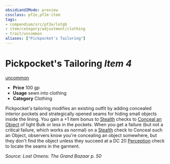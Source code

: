 ```yaml
---
obsidianUIMode: preview
cssclass: pf2e,pf2e-item
tags:
- compendium/src/pf2e/lotgb
- item/category/adjustment/clothing
- trait/uncommon
aliases: ["Pickpocket's Tailoring"]
---
```

# Pickpocket's Tailoring *Item 4*  
[uncommon](/rules/traits/uncommon.md)  

- **Price** 100 gp
- **Usage** sewn into clothing
- **Category** Clothing

Pickpocket's tailoring modifies an existing outfit by adding concealed interior pockets and strategically opened seams for hiding small objects inside the lining. You gain a +1 item bonus to [Stealth](/compendium/skills.md#Stealth) checks to [Conceal an Object](/rules/actions/conceal-an-object.md) of light Bulk or less in the pockets. When you get a failure (but not a critical failure, which works as normal) on a [Stealth](/compendium/skills.md#Stealth) check to Conceal such an Object, observers know you're concealing an object somewhere, but they don't find the object unless they succeed at a DC 20 [Perception](/compendium/skills.md#Perception) check to locate the seams in the garment.

*Source: Lost Omens: The Grand Bazaar p. 50*